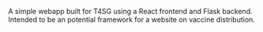 A simple webapp built for T4SG using a React frontend and Flask backend. Intended to be an potential framework for a website on vaccine distribution. 
